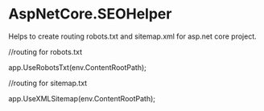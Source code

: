 # AspNetCore.SEOHelper
Helps to create routing  robots.txt  and sitemap.xml for asp.net core project.

  //routing for robots.txt
  
  app.UseRobotsTxt(env.ContentRootPath);
  
   //routing for sitemap.txt
   
  app.UseXMLSitemap(env.ContentRootPath);
